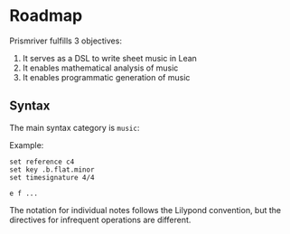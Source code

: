 # Roadmap

Prismriver fulfills 3 objectives:

1. It serves as a DSL to write sheet music in Lean
2. It enables mathematical analysis of music
3. It enables programmatic generation of music

## Syntax

The main syntax category is `music`:

Example:
```
set reference c4
set key .b.flat.minor
set timesignature 4/4

e f ...
```

The notation for individual notes follows the Lilypond convention, but the
directives for infrequent operations are different.
